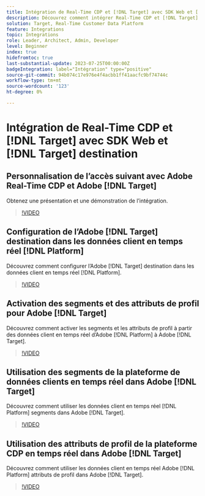 ```yaml
---
title: Intégration de Real-Time CDP et [!DNL Target] avec SDK Web et [!DNL Target] destination
description: Découvrez comment intégrer Real-Time CDP et [!DNL Target] avec SDK Web et [!DNL Target] destination.
solution: Target, Real-Time Customer Data Platform
feature: Integrations
topic: Integrations
role: Leader, Architect, Admin, Developer
level: Beginner
index: true
hidefromtoc: true
last-substantial-update: 2023-07-25T00:00:00Z
badgeIntegration: label="Intégration" type="positive"
source-git-commit: 94b074c17e976e4f4acbb1ff41aacfc9bf74744c
workflow-type: tm+mt
source-wordcount: '123'
ht-degree: 0%

---
```



# Intégration de Real-Time CDP et [!DNL Target] avec SDK Web et [!DNL Target] destination

## Personnalisation de l’accès suivant avec Adobe Real-Time CDP et Adobe [!DNL Target]

Obtenez une présentation et une démonstration de l’intégration.

>[!VIDEO](https://video.tv.adobe.com/v/340091?quality=12&learn=on)


## Configuration de l’Adobe [!DNL Target] destination dans les données client en temps réel [!DNL Platform]

Découvrez comment configurer l’Adobe [!DNL Target] destination dans les données client en temps réel [!DNL Platform].

>[!VIDEO](https://video.tv.adobe.com/v/3418799/?learn=on)

## Activation des segments et des attributs de profil pour Adobe [!DNL Target]

Découvrez comment activer les segments et les attributs de profil à partir des données client en temps réel d’Adobe [!DNL Platform] à Adobe [!DNL Target].

>[!VIDEO](https://video.tv.adobe.com/v/3419036/?learn=on)

## Utilisation des segments de la plateforme de données clients en temps réel dans Adobe [!DNL Target]

Découvrez comment utiliser les données client en temps réel [!DNL Platform] segments dans Adobe [!DNL Target].

>[!VIDEO](https://video.tv.adobe.com/v/3419149/?learn=on)

## Utilisation des attributs de profil de la plateforme CDP en temps réel dans Adobe [!DNL Target]

Découvrez comment utiliser les données client en temps réel Adobe [!DNL Platform] attributs de profil dans Adobe [!DNL Target].

>[!VIDEO](https://video.tv.adobe.com/v/3419318/?learn=on)

